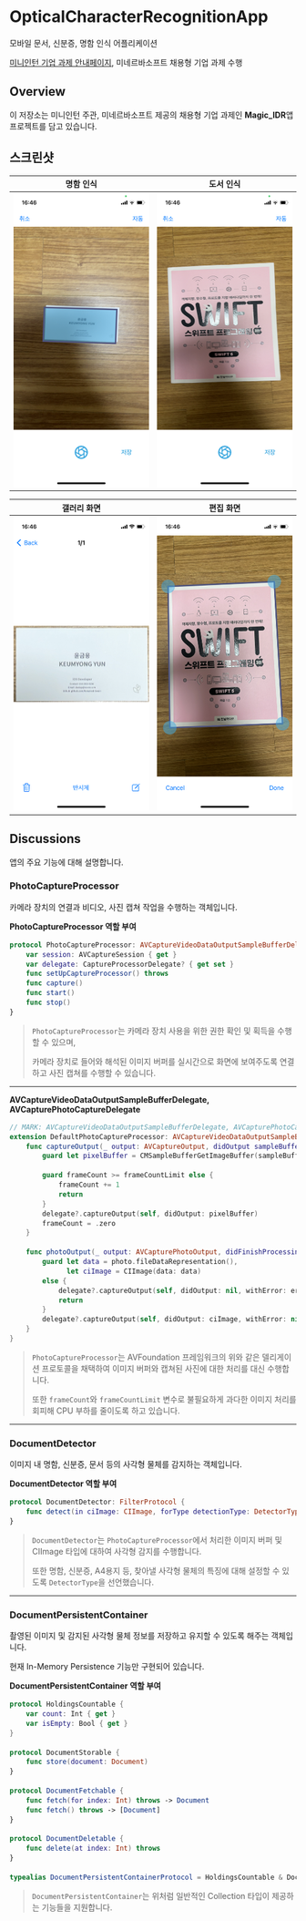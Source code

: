 #  OpticalCharacterRecognitionApp
모바일 문서, 신분증, 명함 인식 어플리케이션

[미니인턴 기업 과제 안내페이지](https://miniintern.com/projects/1269), 미네르바소프트 채용형 기업 과제 수행

## Overview
이 저장소는 미니인턴 주관, 미네르바소프트 제공의 채용형 기업 과제인 **Magic_IDR**앱 프로젝트를 담고 있습니다.

## 스크린샷
|**명함 인식**|**도서 인식**|
|:--:|:--:|
|<img src="https://github.com/Remaked-Swain/ScreenShotRepository/blob/main/Magic_IDR/Scanner.PNG?raw=true" alt="Scanner" width="300px">|<img src="https://github.com/Remaked-Swain/ScreenShotRepository/blob/main/Magic_IDR/Scanner2.PNG?raw=true" alt="Scanner2" width="300px">|

|**갤러리 화면**|**편집 화면**|
|:--:|:--:|
|<img src="https://github.com/Remaked-Swain/ScreenShotRepository/blob/main/Magic_IDR/Gallery.PNG?raw=true" alt="Gallery" width="300px">|<img src="https://github.com/Remaked-Swain/ScreenShotRepository/blob/main/Magic_IDR/Editer.PNG?raw=true" alt="Edtier" width="300px">|

## Discussions
앱의 주요 기능에 대해 설명합니다.

### PhotoCaptureProcessor
카메라 장치의 연결과 비디오, 사진 캡쳐 작업을 수행하는 객체입니다.

**PhotoCaptureProcessor 역할 부여**
```swift
protocol PhotoCaptureProcessor: AVCaptureVideoDataOutputSampleBufferDelegate & AVCapturePhotoCaptureDelegate {
    var session: AVCaptureSession { get }
    var delegate: CaptureProcessorDelegate? { get set }
    func setUpCaptureProcessor() throws
    func capture()
    func start()
    func stop()
}
```
> `PhotoCaptureProcessor`는 카메라 장치 사용을 위한 권한 확인 및 획득을 수행할 수 있으며,
> 
> 카메라 장치로 들어와 해석된 이미지 버퍼를 실시간으로 화면에 보여주도록 연결하고 사진 캡쳐를 수행할 수 있습니다.

---

**AVCaptureVideoDataOutputSampleBufferDelegate, AVCapturePhotoCaptureDelegate**
```swift
// MARK: AVCaptureVideoDataOutputSampleBufferDelegate, AVCapturePhotoCaptureDelegate Confirmation
extension DefaultPhotoCaptureProcessor: AVCaptureVideoDataOutputSampleBufferDelegate, AVCapturePhotoCaptureDelegate {
    func captureOutput(_ output: AVCaptureOutput, didOutput sampleBuffer: CMSampleBuffer, from connection: AVCaptureConnection) {
        guard let pixelBuffer = CMSampleBufferGetImageBuffer(sampleBuffer) else { return }
        
        guard frameCount >= frameCountLimit else {
            frameCount += 1
            return
        }
        delegate?.captureOutput(self, didOutput: pixelBuffer)
        frameCount = .zero
    }
    
    func photoOutput(_ output: AVCapturePhotoOutput, didFinishProcessingPhoto photo: AVCapturePhoto, error: Error?) {
        guard let data = photo.fileDataRepresentation(),
              let ciImage = CIImage(data: data)
        else {
            delegate?.captureOutput(self, didOutput: nil, withError: error)
            return
        }
        delegate?.captureOutput(self, didOutput: ciImage, withError: nil)
    }
}
```
> `PhotoCaptureProcessor`는 AVFoundation 프레임워크의 위와 같은 델리게이션 프로토콜을 채택하여 이미지 버퍼와 캡쳐된 사진에 대한 처리를 대신 수행합니다.
>
> 또한 `frameCount`와 `frameCountLimit` 변수로 불필요하게 과다한 이미지 처리를 회피해 CPU 부하를 줄이도록 하고 있습니다.

---

### DocumentDetector
이미지 내 명함, 신분증, 문서 등의 사각형 물체를 감지하는 객체입니다.

**DocumentDetector 역할 부여**
```swift
protocol DocumentDetector: FilterProtocol {
    func detect(in ciImage: CIImage, forType detectionType: DetectorType) throws -> RectangleModel
}
```
> `DocumentDetector`는 `PhotoCaptureProcessor`에서 처리한 이미지 버퍼 및 CIImage 타입에 대하여 사각형 감지를 수행합니다.
>
> 또한 명함, 신분증, A4용지 등, 찾아낼 사각형 물체의 특징에 대해 설정할 수 있도록 `DetectorType`을 선언했습니다.

---

### DocumentPersistentContainer
촬영된 이미지 및 감지된 사각형 물체 정보를 저장하고 유지할 수 있도록 해주는 객체입니다.

현재 In-Memory Persistence 기능만 구현되어 있습니다.

**DocumentPersistentContainer 역할 부여**
```swift
protocol HoldingsCountable {
    var count: Int { get }
    var isEmpty: Bool { get }
}

protocol DocumentStorable {
    func store(document: Document)
}

protocol DocumentFetchable {
    func fetch(for index: Int) throws -> Document
    func fetch() throws -> [Document]
}

protocol DocumentDeletable {
    func delete(at index: Int) throws
}

typealias DocumentPersistentContainerProtocol = HoldingsCountable & DocumentStorable & DocumentFetchable & DocumentDeletable
```
> `DocumentPersistentContainer`는 위처럼 일반적인 Collection 타입이 제공하는 기능들을 지원합니다.
